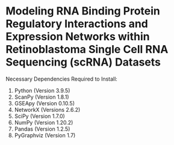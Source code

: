 # Modeling RNA Binding Protein Regulatory Interactions and Expression Networks within Retinoblastoma Single Cell RNA Sequencing (scRNA) Datasets

Necessary Dependencies Required to Install:
1. Python (Version 3.9.5)
2. ScanPy (Version 1.8.1)
3. GSEApy (Version 0.10.5)
4. NetworkX (Versions 2.6.2)
5. SciPy (Version 1.7.0)
6. NumPy (Version 1.20.2)
7. Pandas (Version 1.2.5)
8. PyGraphviz (Version 1.7)
